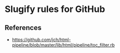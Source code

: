 # Slugify rules for GitHub

## References

* <https://github.com/jch/html-pipeline/blob/master/lib/html/pipeline/toc_filter.rb>
